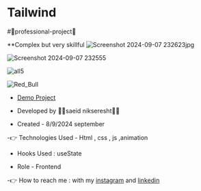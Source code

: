 # Tailwind

#🤞professional-project🤞

**Complex but very skillful
  ![Screenshot 2024-09-07 232623jpg](https://github.com/user-attachments/assets/e040b510-f70e-4dd9-9f76-93c81ecf873d)


![Screenshot 2024-09-07 232555](https://github.com/user-attachments/assets/73e5a93e-dee6-44a7-b66c-b64185202547)


![all5](https://github.com/user-attachments/assets/556cfa66-939f-4808-bbf7-a85f71ab8edb)


![Red_Bull](https://github.com/user-attachments/assets/3110fb8d-a17e-4245-af6a-dab98728279f)

                                                                                                                
- [Demo Project](https://saeidnikseresht.github.io/Tokyo-professional-project/)

- Developed by 👨‍💻saeid nikseresht👨‍💻

- Created - 8/9/2024 september

-👉 Technologies Used - Html , css , js ,animation

- Hooks Used : useState 

- Role - Frontend

-👉 How to reach me : with my [instagram](https://www.instagram.com/saeid_good_nature) and [linkedin](https://www.linkedin.com/in/saeidnikseresht)
